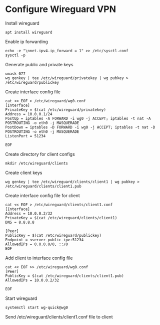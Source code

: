 # Configure Wireguard VPN

Install wireguard

    apt install wireguard

Enable ip forwarding

    echo -e "\nnet.ipv4.ip_forward = 1" >> /etc/sysctl.conf
    sysctl -p

Generate public and private keys

    umask 077
    wg genkey | tee /etc/wireguard/privatekey | wg pubkey > /etc/wireguard/publickey

Create interface config file

    cat << EOF > /etc/wireguard/wg0.conf
    [Interface]
    PrivateKey = $(cat /etc/wireguard/privatekey)
    Address = 10.0.0.1/24
    PostUp = iptables -A FORWARD -i wg0 -j ACCEPT; iptables -t nat -A POSTROUTING -o eth0 -j MASQUERADE
    PostDown = iptables -D FORWARD -i wg0 -j ACCEPT; iptables -t nat -D POSTROUTING -o eth0 -j MASQUERADE
    ListenPort = 51234

    EOF

Create directory for client configs

    mkdir /etc/wireguard/clients

Create client keys

    wg genkey | tee /etc/wireguard/clients/client1 | wg pubkey > /etc/wireguard/clients/client1.pub

Create interface config file for client

    cat << EOF > /etc/wireguard/clients/client1.conf
    [Interface]
    Address = 10.0.0.2/32
    PrivateKey = $(cat /etc/wireguard/clients/client1)
    DNS = 8.8.8.8

    [Peer]
    PublicKey = $(cat /etc/wireguard/publickey)
    Endpoint = <server-public-ip>:51234
    AllowedIPs = 0.0.0.0/0, ::/0
    EOF

Add client to interface config file

    cat << EOF >> /etc/wireguard/wg0.conf
    [Peer]
    PublicKey = $(cat /etc/wireguard/clients/client1.pub)
    AllowedIPs = 10.0.0.2/32
    
    EOF

Start wireguard

    systemctl start wg-quick@wg0

Send /etc/wireguard/clients/client1.conf file to client
